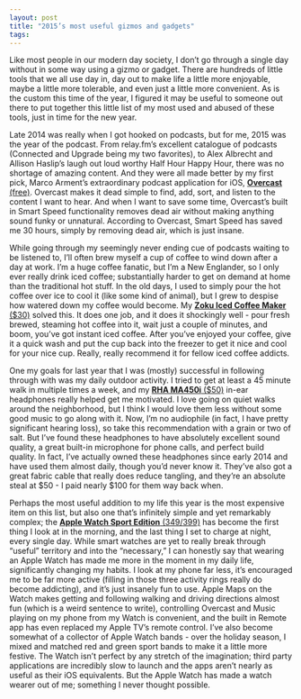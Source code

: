 ```yaml
---
layout: post
title: "2015’s most useful gizmos and gadgets"
tags:
---
```

Like most people in our modern day society, I don’t go through a single day without in some way using a gizmo or gadget. There are hundreds of little tools that we all use day in, day out to make life a little more enjoyable, maybe a little more tolerable, and even just a little more convenient. As is the custom this time of the year, I figured it may be useful to someone out there to put together this little list of my most used and abused of these tools, just in time for the new year.

Late 2014 was really when I got hooked on podcasts, but for me, 2015 was the year of the podcast. From relay.fm’s excellent catalogue of podcasts (Connected and Upgrade being my two favorites), to Alex Albrecht and Allison Haslip’s laugh out loud worthy Half Hour Happy Hour, there was no shortage of amazing content. And they were all made better by my first pick, Marco Arment’s extraordinary podcast application for iOS, [**Overcast** (free)](http://overcast.fm). Overcast makes it dead simple to find, add, sort, and listen to the content I want to hear. And when I want to save some time, Overcast’s built in Smart Speed functionality removes dead air without making anything sound funky or unnatural. According to Overcast, Smart Speed has saved me 30 hours, simply by removing dead air, which is just insane.

While going through my seemingly never ending cue of podcasts waiting to be listened to, I’ll often brew myself a cup of coffee to wind down after a day at work. I’m a huge coffee fanatic, but I’m a New Englander, so I only ever really drink iced coffee; substantially harder to get on demand at home than the traditional hot stuff. In the old days, I used to simply pour the hot coffee over ice to cool it (like some kind of animal), but I grew to despise how watered down my coffee would become. My [**Zoku Iced Coffee Maker** ($30)](http://www.williams-sonoma.com/products/zoku-iced-coffee-maker/) solved this. It does one job, and it does it shockingly well - pour fresh brewed, steaming hot coffee into it, wait just a couple of minutes, and boom, you’ve got instant iced coffee. After you’ve enjoyed your coffee, give it a quick wash and put the cup back into the freezer to get it nice and cool for your nice cup. Really, really recommend it for fellow iced coffee addicts.

One my goals for last year that I was (mostly) successful in following through with was my daily outdoor activity. I tried to get at least a 45 minute walk in multiple times a week, and my [**RHA MA450i** ($50)](http://www.amazon.com/RHA-MA450i-Isolating-Aluminium-Microphone/dp/B00PH56GM4/ref=dp_ob_title_ce) in-ear headphones really helped get me motivated. I love going on quiet walks around the neighborhood, but I think I would love them less without some good music to go along with it. Now, I’m no audiophile (in fact, I have pretty significant hearing loss), so take this recommendation with a grain or two of salt. But I’ve found these headphones to have absolutely excellent sound quality, a great built-in microphone for phone calls, and perfect build quality. In fact, I’ve actually owned these headphones since early 2014 and have used them almost daily, though you’d never know it. They’ve also got a great fabric cable that really does reduce tangling, and they’re an absolute steal at $50 - I paid nearly $100 for them way back when.

Perhaps the most useful addition to my life this year is the most expensive item on this list, but also one that’s infinitely simple and yet remarkably complex; the [**Apple Watch Sport Edition** ($349/$399)](http://apple.com/watch) has become the first thing I look at in the morning, and the last thing I set to charge at night, every single day. While smart watches are yet to really break through “useful” territory and into the “necessary,” I can honestly say that wearing an Apple Watch has made me more in the moment in my daily life, significantly changing my habits. I look at my phone far less, it’s encouraged me to be far more active (filling in those three activity rings really do become addicting), and it’s just insanely fun to use. Apple Maps on the Watch makes getting and following walking and driving directions almost fun (which is a weird sentence to write), controlling Overcast and Music playing on my phone from my Watch is convenient, and the built in Remote app has even replaced my Apple TV’s remote control. I’ve also become somewhat of a collector of Apple Watch bands - over the holiday season, I mixed and matched red and green sport bands to make it a little more festive. The Watch isn’t perfect by any stretch of the imagination; third party applications are incredibly slow to launch and the apps aren’t nearly as useful as their iOS equivalents. But the Apple Watch has made a watch wearer out of me; something I never thought possible.